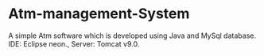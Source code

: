 # Atm-management-System
A simple Atm software which is developed using Java and MySql database.
IDE:
Eclipse neon.,
Server:
Tomcat v9.0.
